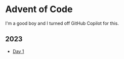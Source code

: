 # Advent of Code

I'm a good boy and I turned off GitHub Copilot for this.

## 2023

- [Day 1](/2023/day1/index.ts)

